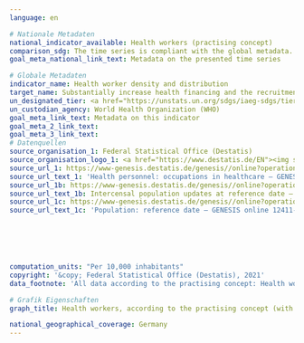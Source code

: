 ```yaml
---
language: en    

# Nationale Metadaten    
national_indicator_available: Health workers (practising concept)    
comparison_sdg: The time series is compliant with the global metadata.    
goal_meta_national_link_text: Metadata on the presented time series    

# Globale Metadaten    
indicator_name: Health worker density and distribution    
target_name: Substantially increase health financing and the recruitment, development, training and retention of the health workforce in developing countries, especially in least developed countries and small island developing States    
un_designated_tier: <a href="https://unstats.un.org/sdgs/iaeg-sdgs/tier-classification/" title="Click here for more information on the UN tier classification."  target="_blank">Tier I</a>    
un_custodian_agency: World Health Organization (WHO)    
goal_meta_link_text: Metadata on this indicator    
goal_meta_2_link_text:     
goal_meta_3_link_text:         
# Datenquellen
source_organisation_1: Federal Statistical Office (Destatis)
source_organisation_logo_1: <a href="https://www.destatis.de/EN"><img src="https://g205sdgs.github.io/sdg-indicators/public/OrgImgEn/destatis.png" alt="Logo destatis" style="height:60px; width:148px"/></a>
source_url_1: https://www-genesis.destatis.de/genesis//online?operation=table&code=23621-0002&bypass=true&language=en
source_url_text_1: 'Health personnel: occupations in healthcare – GENESIS online 23621-0002'
source_url_1b: https://www-genesis.destatis.de/genesis//online?operation=table&code=12411-0003&bypass=true&language=en
source_url_text_1b: Intercensal population updates at reference date – GENESIS online 12411-0003
source_url_1c: https://www-genesis.destatis.de/genesis//online?operation=table&code=12411-0003&bypass=true&language=en
source_url_text_1c: 'Population: reference date – GENESIS online 12411-0003'





    
computation_units: "Per 10,000 inhabitants"    
copyright: '&copy; Federal Statistical Office (Destatis), 2021'    
data_footnote: 'All data according to the practising concept: Health workers who work in direct contact with patients. Nursing and midwifery personnel: 2018 preliminary data.'    

# Grafik Eigenschaften    
graph_title: Health workers, according to the practising concept (with direct patient contact)    

national_geographical_coverage: Germany    
---
```


<span></span>
